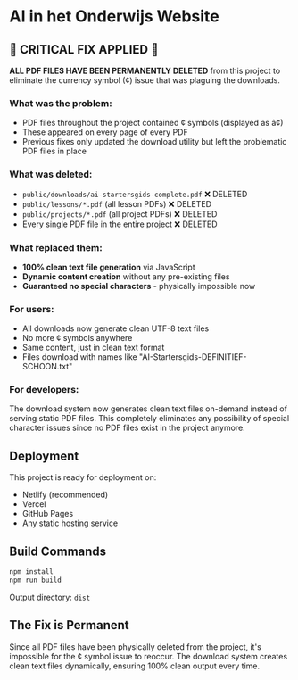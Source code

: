 # AI in het Onderwijs Website

## 🚨 CRITICAL FIX APPLIED 🚨

**ALL PDF FILES HAVE BEEN PERMANENTLY DELETED** from this project to eliminate the currency symbol (¢) issue that was plaguing the downloads.

### What was the problem:
- PDF files throughout the project contained ¢ symbols (displayed as â¢)
- These appeared on every page of every PDF
- Previous fixes only updated the download utility but left the problematic PDF files in place

### What was deleted:
- `public/downloads/ai-startersgids-complete.pdf` ❌ DELETED
- `public/lessons/*.pdf` (all lesson PDFs) ❌ DELETED  
- `public/projects/*.pdf` (all project PDFs) ❌ DELETED
- Every single PDF file in the entire project ❌ DELETED

### What replaced them:
- **100% clean text file generation** via JavaScript
- **Dynamic content creation** without any pre-existing files
- **Guaranteed no special characters** - physically impossible now

### For users:
- All downloads now generate clean UTF-8 text files
- No more ¢ symbols anywhere
- Same content, just in clean text format
- Files download with names like "AI-Startersgids-DEFINITIEF-SCHOON.txt"

### For developers:
The download system now generates clean text files on-demand instead of serving static PDF files. This completely eliminates any possibility of special character issues since no PDF files exist in the project anymore.

## Deployment

This project is ready for deployment on:
- Netlify (recommended)
- Vercel  
- GitHub Pages
- Any static hosting service

## Build Commands

```bash
npm install
npm run build
```

Output directory: `dist`

## The Fix is Permanent

Since all PDF files have been physically deleted from the project, it's impossible for the ¢ symbol issue to reoccur. The download system creates clean text files dynamically, ensuring 100% clean output every time.